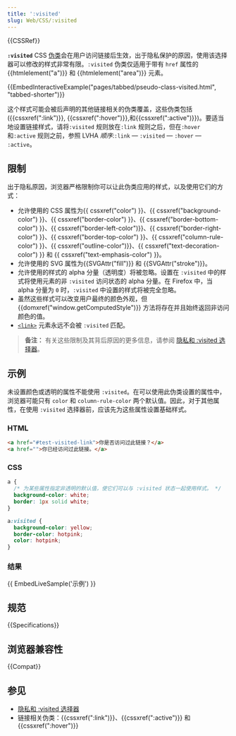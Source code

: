 ```yaml
---
title: ':visited'
slug: Web/CSS/:visited
---
```


{{CSSRef}}

**`:visited`** CSS [伪类](/zh-CN/docs/Web/CSS/Pseudo-classes)会在用户访问链接后生效，出于隐私保护的原因，使用该选择器可以修改的样式非常有限。`:visited` 伪类仅适用于带有 `href` 属性的 {{htmlelement("a")}} 和 {{htmlelement("area")}} 元素。

{{EmbedInteractiveExample("pages/tabbed/pseudo-class-visited.html", "tabbed-shorter")}}

这个样式可能会被后声明的其他链接相关的伪类覆盖，这些伪类包括 ({{cssxref(":link")}}, {{cssxref(":hover")}},和{{cssxref(":active")}})。要适当地设置链接样式，请将`:visited` 规则放在`:link` 规则之后，但在`:hover` 和`:active` 规则之前，参照 LVHA _顺序_:`:link` — `:visited` — `:hover` — `:active`。

## 限制

出于隐私原因，浏览器严格限制你可以让此伪类应用的样式，以及使用它们的方式：

- 允许使用的 CSS 属性为{{ cssxref("color") }}、{{ cssxref("background-color") }}、{{ cssxref("border-color") }}、{{ cssxref("border-bottom-color") }}、{{ cssxref("border-left-color")}}、{{ cssxref("border-right-color") }}、{{ cssxref("border-top-color") }}、{{ cssxref("column-rule-color") }}、{{ cssxref("outline-color")}}、{{ cssxref("text-decoration-color") }} 和 {{ cssxref("text-emphasis-color") }}。
- 允许使用的 SVG 属性为{{SVGAttr("fill")}} 和 {{SVGAttr("stroke")}}。
- 允许使用的样式的 alpha 分量（透明度）将被忽略。设置在 `:visited` 中的样式将使用元素的非 `:visited` 访问状态的 alpha 分量。在 Firefox 中，当 alpha 分量为 `0` 时，`:visited` 中设置的样式将被完全忽略。
- 虽然这些样式可以改变用户最终的颜色外观，但 {{domxref("window.getComputedStyle")}} 方法将存在并且始终返回非访问颜色的值。
- [`<link>`](/zh-CN/docs/Web/HTML/Element/link) 元素永远不会被 `:visited` 匹配。

> **备注：** 有关这些限制及其背后原因的更多信息，请参阅 [隐私和 :visited 选择器](/zh-CN/docs/Web/CSS/Privacy_and_the_:visited_selector)。

## 示例

未设置颜色或透明的属性不能使用 `:visited`。在可以使用此伪类设置的属性中，浏览器可能只有 `color` 和 `column-rule-color` 两个默认值。因此，对于其他属性，在使用 `:visited` 选择器前，应该先为这些属性设置基础样式。

### HTML

```html
<a href="#test-visited-link">你是否访问过此链接？</a>
<a href="">你已经访问过此链接。</a>
```

### CSS

```css
a {
  /* 为某些属性指定非透明的默认值，使它们可以与 :visited 状态一起使用样式。 */
  background-color: white;
  border: 1px solid white;
}

a:visited {
  background-color: yellow;
  border-color: hotpink;
  color: hotpink;
}
```

### 结果

{{ EmbedLiveSample('示例') }}

## 规范

{{Specifications}}

## 浏览器兼容性

{{Compat}}

## 参见

- [隐私和 :visited 选择器](/zh-CN/docs/Web/CSS/Privacy_and_the_:visited_selector)
- 链接相关伪类：{{cssxref(":link")}}、{{cssxref(":active")}} 和 {{cssxref(":hover")}}
